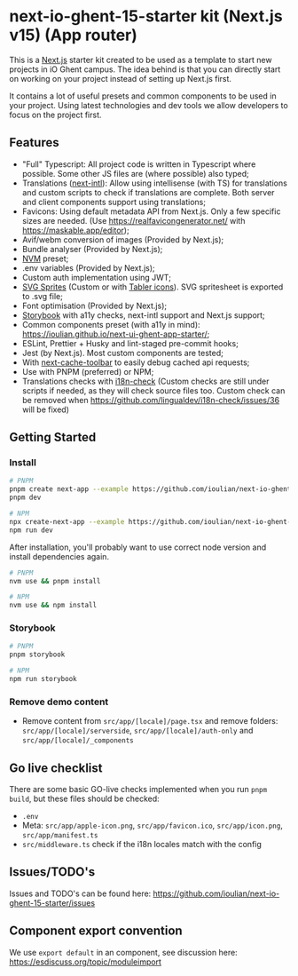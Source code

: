 # next-io-ghent-15-starter kit (Next.js v15) (App router)

This is a [Next.js](https://nextjs.org/) starter kit created to be used as a template to start new projects in iO Ghent campus. The idea behind is that you can directly start on working on your project instead of setting up Next.js first.

It contains a lot of useful presets and common components to be used in your project. Using latest technologies and dev tools we allow developers to focus on the project first.

## Features

- "Full" Typescript: All project code is written in Typescript where possible. Some other JS files are (where possible) also typed;
- Translations ([next-intl](https://github.com/amannn/next-intl)): Allow using intellisense (with TS) for translations and custom scripts to check if translations are complete. Both server and client components support using translations;
- Favicons: Using default metadata API from Next.js. Only a few specific sizes are needed. (Use <https://realfavicongenerator.net/> with <https://maskable.app/editor>);
- Avif/webm conversion of images (Provided by Next.js);
- Bundle analyser (Provided by Next.js);
- [NVM](https://github.com/nvm-sh/nvm) preset;
- .env variables (Provided by Next.js);
- Custom auth implementation using JWT;
- [SVG Sprites](https://www.npmjs.com/package/svg-sprite-loader) (Custom or with [Tabler icons](https://tabler-icons.io/)). SVG spritesheet is exported to .svg file;
- Font optimisation (Provided by Next.js);
- [Storybook](https://github.com/storybookjs/storybook) with a11y checks, next-intl support and Next.js support;
- Common components preset (with a11y in mind): <https://ioulian.github.io/next-ui-ghent-app-starter/>;
- ESLint, Prettier + Husky and lint-staged pre-commit hooks;
- Jest (by Next.js). Most custom components are tested;
- With [next-cache-toolbar](https://github.com/KajSzy/next-cache-toolbar) to easily debug cached api requests;
- Use with PNPM (preferred) or NPM;
- Translations checks with [i18n-check](https://github.com/lingualdev/i18n-check) (Custom checks are still under scripts if needed, as they will check source files too. Custom check can be removed when https://github.com/lingualdev/i18n-check/issues/36 will be fixed)

## Getting Started

### Install

```bash
# PNPM
pnpm create next-app --example https://github.com/ioulian/next-io-ghent-15-starter
pnpm dev

# NPM
npx create-next-app --example https://github.com/ioulian/next-io-ghent-15-starter
npm run dev
```

After installation, you'll probably want to use correct node version and install dependencies again.

```bash
# PNPM
nvm use && pnpm install

# NPM
nvm use && npm install
```

### Storybook

```bash
# PNPM
pnpm storybook

# NPM
npm run storybook
```

### Remove demo content

- Remove content from `src/app/[locale]/page.tsx` and remove folders: `src/app/[locale]/serverside`, `src/app/[locale]/auth-only` and `src/app/[locale]/_components`

## Go live checklist

There are some basic GO-live checks implemented when you run `pnpm build`, but these files should be checked:

- `.env`
- Meta: `src/app/apple-icon.png`, `src/app/favicon.ico`, `src/app/icon.png`, `src/app/manifest.ts`
- `src/middleware.ts` check if the i18n locales match with the config

## Issues/TODO's

Issues and TODO's can be found here: <https://github.com/ioulian/next-io-ghent-15-starter/issues>

## Component export convention

We use `export default` in an component, see discussion here: <https://esdiscuss.org/topic/moduleimport>
